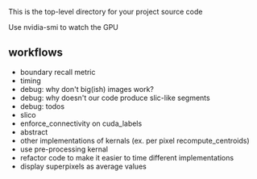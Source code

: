 This is the top-level directory for your project source code

Use nvidia-smi to watch the GPU

## workflows
 - boundary recall metric
 - timing
 - debug: why don't big(ish) images work?
 - debug: why doesn't our code produce slic-like segments
 - debug: todos
 - slico
 - enforce_connectivity on cuda_labels
 - abstract
 - other implementations of kernals (ex. per pixel recompute_centroids)
 - use pre-processing kernal
 - refactor code to make it easier to time different implementations
 - display superpixels as average values
